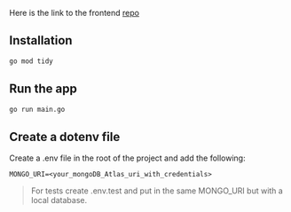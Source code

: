Here is the link to the frontend [repo](https://github.com/Arshad-Siddiqui/whereiapplied)

## Installation

```bash
go mod tidy
```

## Run the app

```bash
go run main.go
```

## Create a dotenv file

Create a .env file in the root of the project and add the following:

```
MONGO_URI=<your_mongoDB_Atlas_uri_with_credentials>
```

> For tests create .env.test and put in the same MONGO_URI but with a local database.
